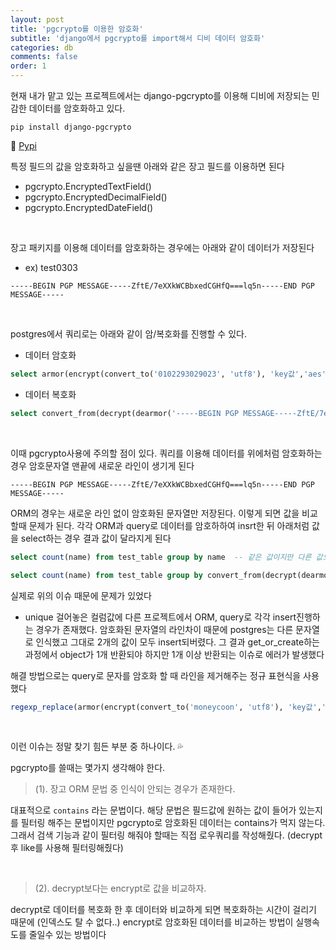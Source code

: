 ```yaml
---
layout: post
title: 'pgcrypto를 이용한 암호화'
subtitle: 'django에서 pgcrypto를 import해서 디비 데이터 암호화'
categories: db
comments: false
order: 1
---
```


현재 내가 맡고 있는 프로젝트에서는 django-pgcrypto를 이용해 디비에 저장되는 민감한 데이터를 암호화하고 있다.
```shell
pip install django-pgcrypto
```
🔺 [Pypi](https://pypi.org/project/django-pgcrypto/)

특정 필드의 값을 암호화하고 싶을땐 아래와 같은 장고 필드를 이용하면 된다
- pgcrypto.EncryptedTextField()
- pgcrypto.EncryptedDecimalField()
- pgcrypto.EncryptedDateField()   


<br>

장고 패키지를 이용해 데이터를 암호화하는 경우에는 아래와 같이 데이터가 저장된다

- ex) test0303

```text
-----BEGIN PGP MESSAGE-----ZftE/7eXXkWCBbxedCGHfQ===lq5n-----END PGP MESSAGE-----
```

<br>

postgres에서 쿼리로는 아래와 같이 암/복호화를 진행할 수 있다.

- 데이터 암호화

```sql
select armor(encrypt(convert_to('0102293029023', 'utf8'), 'key값','aes'))
```

- 데이터 복호화

```sql
select convert_from(decrypt(dearmor('-----BEGIN PGP MESSAGE-----ZftE/7eXXkWCBbxedCGHfQ===lq5n-----END PGP MESSAGE-----'), 'key값', 'aes'), 'utf-8')
```

<br>

이때 pgcrypto사용에 주의할 점이 있다.
쿼리를 이용해 데이터를 위에처럼 암호화하는 경우 암호문자열 맨끝에 새로운 라인이 생기게 된다
```text
-----BEGIN PGP MESSAGE-----ZftE/7eXXkWCBbxedCGHfQ===lq5n-----END PGP MESSAGE-----

```

ORM의 경우는 새로운 라인 없이 암호화된 문자열만 저장된다. 이렇게 되면 값을 비교할때 문제가 된다. 각각 ORM과 query로 데이터를 암호하하여 insrt한 뒤 아래처럼 값을 select하는 경우 결과 값이 달라지게 된다
```sql
select count(name) from test_table group by name  -- 같은 값이지만 다른 값으로 인식 (줄끝에 새로운 라인이 원인이다)

select count(name) from test_table group by convert_from(decrypt(dearmor(name), 'key값', 'aes'), 'utf-8') -- 실제 복호화하는 경우 똑같은 값이 나오기 때문에 하나의 값으로 인식
```

실제로 위의 이슈 때문에 문제가 있었다 
- unique 걸어놓은 컬럼값에 다른 프로젝트에서 ORM, query로 각각 insert진행하는 경우가 존재했다. 암호화된 문자열의 라인차이 때문에 postgres는 다른 문자열로 인식했고 그대로 2개의 값이 모두 insert되버렸다. 그 결과 get_or_create하는 과정에서 object가 1개 반환되야 하지만 1개 이상 반환되는 이슈로 에러가 발생했다    

해결 방법으로는 query로 문자를 암호화 할 때 라인을 제거해주는 정규 표현식을 사용했다

```sql
regexp_replace(armor(encrypt(convert_to('moneycoon', 'utf8'), 'key값','aes')),E'([\n\r]+$)', '', 'g' )
```

<br>

이런 이슈는 정말 찾기 힘든 부분 중 하나이다. 💦    

pgcrypto를 쓸때는 몇가지 생각해야 한다.

> (1). 장고 ORM 문법 중 인식이 안되는 경우가 존재한다.

 대표적으로 ```contains``` 라는 문법이다. 해당 문법은 필드값에 원하는 값이 들어가 있는지를 필터링 해주는 문법이지만 pgcrypto로 암호화된 데이터는 contains가 먹지 않는다. 그래서 검색 기능과 같이 필터링 해줘야 할때는 직접 로우쿼리를 작성해줬다. (decrypt후 like를 사용해 필터링해줬다) 

<br>

> (2). decrypt보다는 encrypt로 값을 비교하자.

decrypt로 데이터를 복호화 한 후 데이터와 비교하게 되면 복호화하는 시간이 걸리기 때문에 (인덱스도 탈 수 없다..) encrypt로 암호화된 데이터를 비교하는 방법이 실행속도를 줄일수 있는 방법이다 